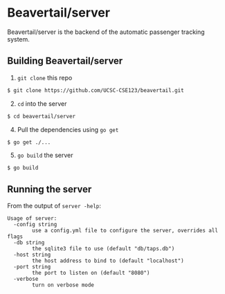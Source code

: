 # Beavertail/server

Beavertail/server is the backend of the automatic passenger tracking system.

## Building Beavertail/server

1. `git clone` this repo

```bash
$ git clone https://github.com/UCSC-CSE123/beavertail.git
```

2. `cd` into the server

```bash
$ cd beavertail/server
```

4. Pull the dependencies using `go get`

```bash
$ go get ./...
```

5. `go build` the server

```
$ go build
```

## Running the server

From the output of `server -help`:

```
Usage of server:
  -config string
        use a config.yml file to configure the server, overrides all flags
  -db string
        the sqlite3 file to use (default "db/taps.db")
  -host string
        the host address to bind to (default "localhost")
  -port string
        the port to listen on (default "8080")
  -verbose
        turn on verbose mode
```
